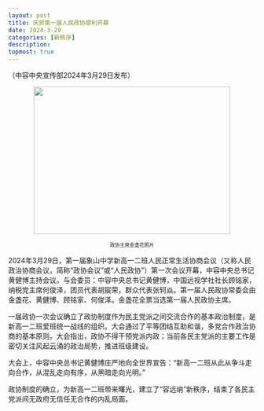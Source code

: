 ```yaml
---
layout: post
title: 庆贺第一届人民政协顺利开幕
date: 2024-3-29
categories: [新秩序]
description: 
topmost: true
---
```

（中容中央宣传部2024年3月29日发布）

<p align="center"><img src="https://pic.imgdb.cn/item/660810219f345e8d03b5ecfc.webp" width="400" height="300" border="0"></p>
<p align="center"><font size=1>政协主席金盏花照片</font></p>

2024年3月29日，第一届象山中学新高一二班人民正常生活协商会议（又称人民政治协商会议，简称“政协会议”或“人民政协”）第一次会议开幕，中容中央总书记黄健博主持会议。与会委员：中容中央总书记黄健博，中国远视学社社长顾铭家，纳税党主席何俊泽，团员代表胡宸荣，群众代表张轲焱。第一届人民政协常委会由金盏花、黄健博、顾铭家、何俊泽。金盏花全票当选第一届人民政协主席。

一届政协一次会议确立了政协制度作为民主党派之间交流合作的基本政治制度，是新高一二班爱班统一战线的组织。大会通过了平等团结互助和谐，多党合作政治协商的基本原则。大会指出，政协不得干预党派内政；当前各民主党派的主要工作是密切关注风起云涌的政治局势，推进班级建设。

大会上，中容中央总书记黄健博庄严地向全世界宣告：“新高一二班从此从争斗走向合作，从混乱走向有序，从黑暗走向光明。”

政协制度的确立，为新高一二班带来曙光，建立了“容远纳”新秩序，结束了各民主党派间无政府无信任无合作的内乱局面。
